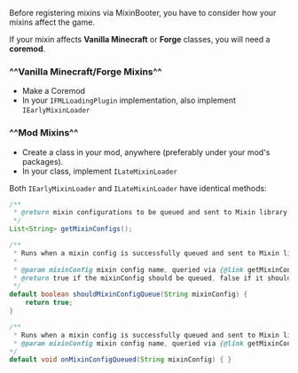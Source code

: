 Before registering mixins via MixinBooter, you have to consider how your mixins affect the game.

If your mixin affects **Vanilla Minecraft** or **Forge** classes, you will need a **coremod**.

### ^^Vanilla Minecraft/Forge Mixins^^
- Make a Coremod
- In your `IFMLLoadingPlugin` implementation, also implement `IEarlyMixinLoader`

### ^^Mod Mixins^^
- Create a class in your mod, anywhere (preferably under your mod's packages).
- In your class, implement `ILateMixinLoader`

Both `IEarlyMixinLoader` and `ILateMixinLoader` have identical methods:

```java
/**
 * @return mixin configurations to be queued and sent to Mixin library.
 */
List<String> getMixinConfigs();

/**
 * Runs when a mixin config is successfully queued and sent to Mixin library.
 *
 * @param mixinConfig mixin config name, queried via {@link getMixinConfigs()}.
 * @return true if the mixinConfig should be queued, false if it should not.
 */
default boolean shouldMixinConfigQueue(String mixinConfig) {
    return true;
}

/**
 * Runs when a mixin config is successfully queued and sent to Mixin library.
 * @param mixinConfig mixin config name, queried via {@link getMixinConfigs()}.
*/
default void onMixinConfigQueued(String mixinConfig) { }
```